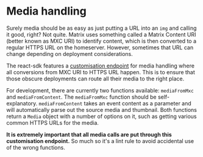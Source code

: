 # Media handling

Surely media should be as easy as just putting a URL into an `img` and calling it good, right?
Not quite. Matrix uses something called a Matrix Content URI (better known as MXC URI) to identify
content, which is then converted to a regular HTTPS URL on the homeserver. However, sometimes that
URL can change depending on deployment considerations.

The react-sdk features a [customisation endpoint](https://github.com/vector-im/element-web/blob/develop/docs/customisations.md)
for media handling where all conversions from MXC URI to HTTPS URL happen. This is to ensure that
those obscure deployments can route all their media to the right place.

For development, there are currently two functions available: `mediaFromMxc` and `mediaFromContent`.
The `mediaFromMxc` function should be self-explanatory. `mediaFromContent` takes an event content as
a parameter and will automatically parse out the source media and thumbnail. Both functions return
a `Media` object with a number of options on it, such as getting various common HTTPS URLs for the
media.

**It is extremely important that all media calls are put through this customisation endpoint.** So
much so it's a lint rule to avoid accidental use of the wrong functions.
